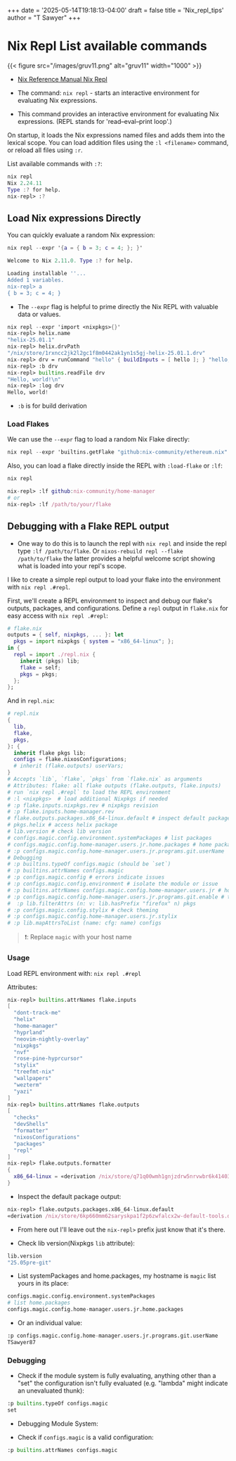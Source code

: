 +++
date = '2025-05-14T19:18:13-04:00'
draft = false
title = 'Nix_repl_tips'
author = "T Sawyer"
+++

# Nix Repl List available commands

{{< figure src="/images/gruv11.png" alt="gruv11" width="1000" >}}

- [Nix Reference Manual Nix Repl](https://nix.dev/manual/nix/2.17/command-ref/new-cli/nix3-repl)

- The command: `nix repl` - starts an interactive environment for evaluating
  Nix expressions.

- This command provides an interactive environment for evaluating Nix expressions. (REPL stands for 'read–eval–print loop'.)

On startup, it loads the Nix expressions named files and adds them into the
lexical scope. You can load addition files using the `:l <filename>` command,
or reload all files using `:r`.

List available commands with `:?`:

```nix
nix repl
Nix 2.24.11
Type :? for help.
nix-repl> :?
```

## Load Nix expressions Directly

You can quickly evaluate a random Nix expression:

```nix
nix repl --expr '{a = { b = 3; c = 4; }; }'

Welcome to Nix 2.11.0. Type :? for help.

Loading installable ''...
Added 1 variables.
nix-repl> a
{ b = 3; c = 4; }
```

- The `--expr` flag is helpful to prime directly the Nix REPL with valuable data
  or values.

```nix
nix repl --expr 'import <nixpkgs>{}'
nix-repl> helix.name
"helix-25.01.1"
nix-repl> helix.drvPath
"/nix/store/1rxncc2jk2l2gc1f8m0442ak1yn1s5gj-helix-25.01.1.drv"
nix-repl> drv = runCommand "hello" { buildInputs = [ hello ]; } "hello; hello > $out"
nix-repl> :b drv
nix-repl> builtins.readFile drv
"Hello, world!\n"
nix-repl> :log drv
Hello, world!
```

- `:b` is for build derivation

### Load Flakes

We can use the `--expr` flag to load a random Nix Flake directly:

```nix
nix repl --expr 'builtins.getFlake "github:nix-community/ethereum.nix"'
```

Also, you can load a flake directly inside the REPL with `:load-flake` or `:lf`:

```nix
nix repl

nix-repl> :lf github:nix-community/home-manager
# or
nix-repl> :lf /path/to/your/flake
```

## Debugging with a Flake REPL output

- One way to do this is to launch the repl with `nix repl` and inside the repl
  type `:lf /path/to/flake`. Or `nixos-rebuild repl --flake /path/to/flake` the
  latter provides a helpful welcome script showing what is loaded into your
  repl's scope.

I like to create a simple repl output to load your flake into the environment
with `nix repl .#repl`.

First, we'll create a REPL environment to inspect and debug our flake's outputs,
packages, and configurations. Define a `repl` output in `flake.nix` for easy
access with `nix repl .#repl`:

```nix
# flake.nix
outputs = { self, nixpkgs, ... }: let
  pkgs = import nixpkgs { system = "x86_64-linux"; };
in {
  repl = import ./repl.nix {
    inherit (pkgs) lib;
    flake = self;
    pkgs = pkgs;
  };
};
```

And in `repl.nix`:

```nix
# repl.nix
{
  lib,
  flake,
  pkgs,
}: {
  inherit flake pkgs lib;
  configs = flake.nixosConfigurations;
  # inherit (flake.outputs) userVars;
}
# Accepts `lib`, `flake`, `pkgs` from `flake.nix` as arguments
# Attributes: flake: all flake outputs (flake.outputs, flake.inputs)
# run `nix repl .#repl` to load the REPL environment
# :l <nixpkgs>  # load additional Nixpkgs if needed
# :p flake.inputs.nixpkgs.rev # nixpkgs revision
# :p flake.inputs.home-manager.rev
# flake.outputs.packages.x86_64-linux.default # inspect default package
# pkgs.helix # access helix package
# lib.version # check lib version
# configs.magic.config.environment.systemPackages # list packages
# configs.magic.config.home-manager.users.jr.home.packages # home packages
# :p configs.magic.config.home-manager.users.jr.programs.git.userName
# Debugging
# :p builtins.typeOf configs.magic (should be `set`)
# :p builtins.attrNames configs.magic
# :p configs.magic.config # errors indicate issues
# :p configs.magic.config.environment # isolate the module or issue
# :p builtins.attrNames configs.magic.config.home-manager.users.jr # home attrs
# :p configs.magic.config.home-manager.users.jr.programs.git.enable # true/false
#  :p lib.filterAttrs (n: v: lib.hasPrefix "firefox" n) pkgs
# :p configs.magic.config.stylix # check theming
# :p configs.magic.config.home-manager.users.jr.stylix
# :p lib.mapAttrsToList (name: cfg: name) configs
```

> ❗: Replace `magic` with your host name

### Usage

Load REPL environment with:
`nix repl .#repl`

Attributes:

```nix
nix-repl> builtins.attrNames flake.inputs
[
  "dont-track-me"
  "helix"
  "home-manager"
  "hyprland"
  "neovim-nightly-overlay"
  "nixpkgs"
  "nvf"
  "rose-pine-hyprcursor"
  "stylix"
  "treefmt-nix"
  "wallpapers"
  "wezterm"
  "yazi"
]
nix-repl> builtins.attrNames flake.outputs
[
  "checks"
  "devShells"
  "formatter"
  "nixosConfigurations"
  "packages"
  "repl"
]
nix-repl> flake.outputs.formatter
{
  x86_64-linux = «derivation /nix/store/q71q00wmh1gnjzdrw5nrvwbr6k414036-treefmt.drv»;
}
```

- Inspect the default package output:

```nix
nix-repl> flake.outputs.packages.x86_64-linux.default
«derivation /nix/store/6kp660mm62saryskpa1f2p6zwfalcx2w-default-tools.drv»
```

- From here out I'll leave out the `nix-repl>` prefix just know that it's there.

- Check lib version(Nixpkgs `lib` attribute):

```nix
lib.version
"25.05pre-git"
```

- List systemPackages and home.packages, my hostname is `magic` list yours in
  its place:

```nix
configs.magic.config.environment.systemPackages
# list home.packages
configs.magic.config.home-manager.users.jr.home.packages
```

- Or an individual value:

```nix
:p configs.magic.config.home-manager.users.jr.programs.git.userName
TSawyer87
```

### Debugging

- Check if the module system is fully evaluating, anything other than a "set"
  the configuration isn't fully evaluated (e.g. "lambda" might indicate an
  unevaluated thunk):

```nix
:p builtins.typeOf configs.magic
set
```

- Debugging Module System:

- Check if `configs.magic` is a valid configuration:

```nix
:p builtins.attrNames configs.magic
```
